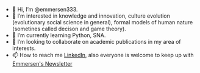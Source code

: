 - 👋 Hi, I’m @emmersen333. 
- 👀 I’m interested in knowledge and innovation, culture evolution (evolutionary social science in general), formal models of human nature (sometines called decison and game theory). 
- 🌱 I’m currently learning Python, SNA.
- 💞️ I’m looking to collaborate on academic publications in my area of interests.
- 📫 How to reach me <a href="https://www.linkedin.com/in/emmersen-azalea-91008812b/" target="_blank">LinkedIn</a>, also everyone is welcome to keep up with <a href="https://emmersen.substack.com/">Emmersen's Newsletter </a>


<!---
emmersen333/emmersen333 is a ✨ special ✨ repository because its `README.md` (this file) appears on your GitHub profile.
You can click the Preview link to take a look at your changes.
--->
